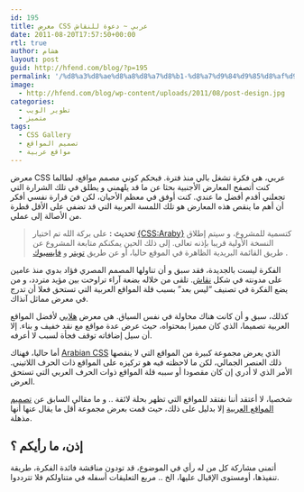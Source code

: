 ```yaml
---
id: 195
title: معرض CSS عربي ~ دعوة للنقاش
date: 2011-08-20T17:57:50+00:00
rtl: true
author: هشام
layout: post
guid: http://hfend.com/blog/?p=195
permalink: '/%d8%a3%d8%ae%d8%a8%d8%a7%d8%b1-%d8%a7%d9%84%d9%85%d8%af%d9%88%d9%86%d8%a9/%d9%85%d8%b9%d8%b1%d8%b6-css-%d8%b9%d8%b1%d8%a8%d9%8a-%d8%af%d8%b9%d9%88%d8%a9-%d9%84%d9%84%d9%86%d9%82%d8%a7%d8%b4/'
image:
  - http://hfend.com/blog/wp-content/uploads/2011/08/post-design.jpg
categories:
  - تطوير الويب
  - متميز
tags:
  - CSS Gallery
  - تصميم المواقع
  - مواقع عربية
---
```

معرض CSS عربي، هي فكرة تشغل بالي منذ فترة. فبحكم كوني مصمم مواقع، لطالما كنت أتصفح المعارض الأجنبية بحثا عن ما قد يلهمني و يطلق في تلك الشرارة التي تجعلني أقدم أفضل ما عندي. كنت أوفق في معظم الأحيان، لكن فيَ قرارة نفسي أفكر أن أهم ما ينقص هذه المعارض هو تلك اللمسة العربية التي قد تضفي على الأقل قطرة من الأصالة إلى عملي.

> **تحديث :** على بركة الله تم اختيار [{CSS:Araby}](http://www.cssaraby.com/ "{CSS:Araby} | Celebrating Originality ..") كتسمية للمشروع، و سيتم إطلاق النسخة الأولية قريبا بإذنه تعالى. إلى ذلك الحين يمكنكم متابعة المشروع عن طريق القائمة البريدية الظاهرة في الموقع حاليا، أو عن طريق [تويتر](http://twitter.com/CSSAraby "تويتر") و [فايسبوك](http://www.facebook.com/pages/CSSAraby/270360822976717 "فايسبوك") .

<!--more-->

الفكرة ليست بالجديدة، فقد سبق و أن تناولها المصمم المصري فؤاد بدوي منذ عامين على مدونته في شكل [نقاش](http://www.mo3aser.com/blog/%D9%81%D9%83%D8%B1%D8%A9-%D9%84%D9%84%D9%86%D9%82%D8%A7%D8%B4-%D9%85%D8%B9%D8%B1%D8%B6-css-%D8%B9%D8%B1%D8%A8%D9%8A/ "[ فكرة للنقاش ] معرض CSS عربي .."). تلقى من خلاله بضعة آراء تراوحت بين مؤيد متردد، و من يضع الفكرة في تصنيف &#8220;ليس بعد&#8221; بسبب قلة المواقع العربية التي تستحق فعلا أن تدرج في معرض مماثل آنذاك.

كذلك، سبق و أن كانت هناك محاولة في نفس السياق. هي معرض [هلابي](http://www.hilaby.com/category/gallery "معرض هلابي") لأفضل المواقع العربية تصميما، الذي كان مميزا بمحتواه، حيث عرض عدة مواقع مع نقد خفيف و بناء. إلا أن سيل إضافاته توقف فجأة لسبب لا أعرفه.

أما حاليا، فهناك [Arabian CSS](http://www.arabiancss.com/ "Arabian CSS") الذي يعرض مجموعة كبيرة من المواقع التي لا ينقصها ذلك العنصر الجمالي، لكن ما لاحظته فيه هو تركيزه على المواقع ذات الحرف اللاتيني. الأمر الذي لا أدري إن كان مقصودا أو سببه قلة المواقع ذوات الحرف العربي التي تستحق العرض.

شخصيا، لا أعتقد أننا نفتقد للمواقع التي تظهر بحلة لائقة .. و ما مقالي السابق عن [تصميم المواقع العربية](http://hfend.com/blog/%d8%aa%d8%b5%d9%85%d9%8a%d9%85/%d8%aa%d8%b5%d9%85%d9%8a%d9%85-%d8%a7%d9%84%d9%85%d9%88%d8%a7%d9%82%d8%b9-%d9%81%d9%8a-%d8%a7%d9%84%d8%b9%d8%a7%d9%84%d9%85-%d8%a7%d9%84%d8%b9%d8%b1%d8%a8%d9%8a/ "تصميم المواقع في العالم العربي ~ نحن نتقدم") إلا بدليل على ذلك، حيث قمت بعرض مجموعة أقل ما يقال عنها أنها مذهلة.

## إذن، ما رأيكم ؟

أتمنى مشاركة كل من له رأي في الموضوع، قد تودون مناقشة فائدة الفكرة، طريقة تنفيذها، أومستوى الإقبال عليها، الخ .. مربع التعليقات أسفله في متناولكم فلا تترددوا.
